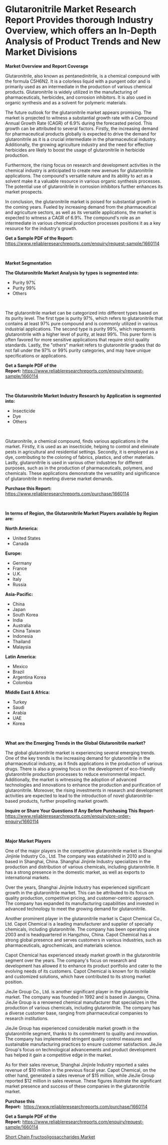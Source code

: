 <p><h1>Glutaronitrile Market Research Report Provides thorough Industry Overview, which offers an In-Depth Analysis of Product Trends and New Market Divisions</h1></p><p><strong>Market Overview and Report Coverage</strong></p>
<p><p>Glutaronitrile, also known as pentanedinitrile, is a chemical compound with the formula C5H6N2. It is a colorless liquid with a pungent odor and is primarily used as an intermediate in the production of various chemical products. Glutaronitrile is widely utilized in the manufacturing of pharmaceuticals, herbicides, and corrosion inhibitors. It is also used in organic synthesis and as a solvent for polymeric materials.</p><p>The future outlook for the glutaronitrile market appears promising. The market is projected to witness a substantial growth rate with a Compound Annual Growth Rate (CAGR) of 6.9% during the forecasted period. This growth can be attributed to several factors. Firstly, the increasing demand for pharmaceutical products globally is expected to drive the demand for glutaronitrile as it is a crucial intermediate in the pharmaceutical industry. Additionally, the growing agriculture industry and the need for effective herbicides are likely to boost the usage of glutaronitrile in herbicide production.</p><p>Furthermore, the rising focus on research and development activities in the chemical industry is anticipated to create new avenues for glutaronitrile applications. The compound's versatile nature and its ability to act as a solvent make it a valuable resource in various organic synthesis processes. The potential use of glutaronitrile in corrosion inhibitors further enhances its market prospects.</p><p>In conclusion, the glutaronitrile market is poised for substantial growth in the coming years. Fueled by increasing demand from the pharmaceutical and agriculture sectors, as well as its versatile applications, the market is expected to witness a CAGR of 6.9%. The compound's role as an intermediate in various chemical production processes positions it as a key resource for the industry's growth.</p></p>
<p><strong>Get a Sample PDF of the Report:</strong> <a href="https://www.reliableresearchreports.com/enquiry/request-sample/1660114">https://www.reliableresearchreports.com/enquiry/request-sample/1660114</a></p>
<p>&nbsp;</p>
<p><strong>Market Segmentation</strong></p>
<p><strong>The Glutaronitrile Market Analysis by types is segmented into:</strong></p>
<p><ul><li>Purity 97%</li><li>Purity 99%</li><li>Others</li></ul></p>
<p>&nbsp;</p>
<p><p>The glutaronitrile market can be categorized into different types based on its purity level. The first type is purity 97%, which refers to glutaronitrile that contains at least 97% pure compound and is commonly utilized in various industrial applications. The second type is purity 99%, which represents glutaronitrile with a higher level of purity, at least 99%. This purer form is often favored for more sensitive applications that require strict quality standards. Lastly, the "others" market refers to glutaronitrile grades that do not fall under the 97% or 99% purity categories, and may have unique specifications or applications.</p></p>
<p><strong>Get a Sample PDF of the Report:</strong>&nbsp;<a href="https://www.reliableresearchreports.com/enquiry/request-sample/1660114">https://www.reliableresearchreports.com/enquiry/request-sample/1660114</a></p>
<p>&nbsp;</p>
<p><strong>The Glutaronitrile Market Industry Research by Application is segmented into:</strong></p>
<p><ul><li>Insecticide</li><li>Dye</li><li>Others</li></ul></p>
<p>&nbsp;</p>
<p><p>Glutaronitrile, a chemical compound, finds various applications in the market. Firstly, it is used as an insecticide, helping to control and eliminate pests in agricultural and residential settings. Secondly, it is employed as a dye, contributing to the coloring of fabrics, plastics, and other materials. Lastly, glutaronitrile is used in various other industries for different purposes, such as in the production of pharmaceuticals, polymers, and chemicals. These applications demonstrate the versatility and significance of glutaronitrile in meeting diverse market demands.</p></p>
<p><strong>Purchase this Report:</strong>&nbsp; <a href="https://www.reliableresearchreports.com/purchase/1660114">https://www.reliableresearchreports.com/purchase/1660114</a></p>
<p>&nbsp;</p>
<p><strong>In terms of Region, the Glutaronitrile Market Players available by Region are:</strong></p>
<p>
    <p> <strong> North America: </strong>
        <ul>
            <li>United States</li>
            <li>Canada</li>
        </ul>
        </p> 
    <p> <strong> Europe: </strong>
        <ul>
            <li>Germany</li>
            <li>France</li>
            <li>U.K.</li>
            <li>Italy</li>
            <li>Russia</li>
        </ul>
        </p> 
    <p> <strong> Asia-Pacific: </strong>
        <ul>
            <li>China</li>
            <li>Japan</li>
            <li>South Korea</li>
            <li>India</li>
            <li>Australia</li>
            <li>China Taiwan</li>
            <li>Indonesia</li>
            <li>Thailand</li>
            <li>Malaysia</li>
        </ul>
        </p> 
    <p> <strong> Latin America: </strong>
        <ul>
            <li>Mexico</li>
            <li>Brazil</li>
            <li>Argentina Korea</li>
            <li>Colombia</li>
        </ul>
        </p> 
    <p> <strong> Middle East & Africa: </strong>
        <ul>
            <li>Turkey</li>
            <li>Saudi</li>
            <li>Arabia</li>
            <li>UAE</li>
            <li>Korea</li>
        </ul>
    </p>
    </p>
<p>&nbsp;</p>
<p><strong>What are the Emerging Trends in the Global Glutaronitrile market?</strong></p>
<p><p>The global glutaronitrile market is experiencing several emerging trends. One of the key trends is the increasing demand for glutaronitrile in the pharmaceutical industry, as it finds applications in the production of various drugs. There is also a growing focus on the development of eco-friendly glutaronitrile production processes to reduce environmental impact. Additionally, the market is witnessing the adoption of advanced technologies and innovations to enhance the production and purification of glutaronitrile. Moreover, the rising investments in research and development activities are expected to lead to the introduction of novel glutaronitrile-based products, further propelling market growth.</p></p>
<p><strong>Inquire or Share Your Questions If Any Before Purchasing This Report</strong>- <a href="https://www.reliableresearchreports.com/enquiry/pre-order-enquiry/1660114">https://www.reliableresearchreports.com/enquiry/pre-order-enquiry/1660114</a></p>
<p>&nbsp;</p>
<p><strong>Major Market Players</strong></p>
<p><p>One of the major players in the competitive glutaronitrile market is Shanghai Jinjinle Industry Co., Ltd. The company was established in 2010 and is based in Shanghai, China. Shanghai Jinjinle Industry specializes in the production and distribution of various chemicals, including glutaronitrile. It has a strong presence in the domestic market, as well as exports to international markets.</p><p>Over the years, Shanghai Jinjinle Industry has experienced significant growth in the glutaronitrile market. This can be attributed to its focus on quality production, competitive pricing, and customer-centric approach. The company has expanded its manufacturing capabilities and invested in advanced technology to meet the growing demand for glutaronitrile.</p><p>Another prominent player in the glutaronitrile market is Capot Chemical Co., Ltd. Capot Chemical is a leading manufacturer and supplier of specialty chemicals, including glutaronitrile. The company has been operating since 2003 and is headquartered in Hangzhou, China. Capot Chemical has a strong global presence and serves customers in various industries, such as pharmaceuticals, agrochemicals, and materials science.</p><p>Capot Chemical has experienced steady market growth in the glutaronitrile segment over the years. The company's focus on research and development has allowed it to enhance its product portfolio and cater to the evolving needs of its customers. Capot Chemical is known for its reliable and customized solutions, which have contributed to its strong market position.</p><p>JieJie Group Co., Ltd. is another significant player in the glutaronitrile market. The company was founded in 1992 and is based in Jiangsu, China. JieJie Group is a renowned chemical manufacturer that specializes in the production of various chemicals, including glutaronitrile. The company has a diverse customer base, ranging from pharmaceutical companies to research institutions.</p><p>JieJie Group has experienced considerable market growth in the glutaronitrile segment, thanks to its commitment to quality and innovation. The company has implemented stringent quality control measures and sustainable manufacturing practices to ensure customer satisfaction. JieJie Group's focus on technological advancements and product development has helped it gain a competitive edge in the market.</p><p>As for their sales revenue, Shanghai Jinjinle Industry reported a sales revenue of $10 million in the previous fiscal year. Capot Chemical, on the other hand, generated a sales revenue of $15 million, while JieJie Group reported $12 million in sales revenue. These figures illustrate the significant market presence and success of these companies in the glutaronitrile market.</p></p>
<p><strong>Purchase this Report:</strong>&nbsp;&nbsp;<a href="https://www.reliableresearchreports.com/purchase/1660114">https://www.reliableresearchreports.com/purchase/1660114</a></p>
<p></p>
<p><strong>Get a Sample PDF of the Report:</strong>&nbsp;<a href="https://www.reliableresearchreports.com/enquiry/request-sample/1660114">https://www.reliableresearchreports.com/enquiry/request-sample/1660114</a></p>
<p><p><a href="https://github.com/amonskiyk/Market-Research-Report-List-1/blob/main/short-chain-fructooligosaccharides-market.md">Short Chain Fructooligosaccharides Market</a></p></p>